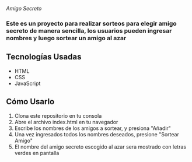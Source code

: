 <em> Amigo Secreto </em>

<h3>Este es un proyecto para realizar sorteos para elegir amigo secreto de manera sencilla, los usuarios pueden ingresar nombres y luego sortear un amigo al azar</h2>

<h2>Tecnologías Usadas</h2>
<ul> 
  <li>HTML</li>
  <li>CSS</li>
  <li>JavaScript</li>
</ul>

<h2>Cómo Usarlo</h2>

<ol>
  <li>Clona este repositorio en tu consola</li>
  <li>Abre el archivo index.html en tu navegador</li>
  <li>Escribe los nombres de los amigos a sortear, y presiona "Añadir"</li>
  <li>Una vez ingresados todos los nombres deseados, presione "Sortear Amigo"</li>
  <li>El nombre del amigo secreto escogido al azar sera mostrado con letras verdes en pantalla</li>
</ol>

